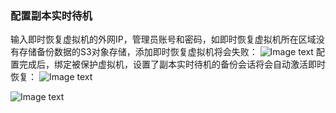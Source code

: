 ### 配置副本实时待机

输入即时恢复虚拟机的外网IP，管理员账号和密码，如即时恢复虚拟机所在区域没有存储备份数据的S3对象存储，添加即时恢复虚拟机将会失败：
![Image text](/add_instantvm.jpg)
配置完成后，绑定被保护虚拟机，设置了副本实时待机的备份会话将会自动激活即时恢复：
![Image text](/bind_vm.jpg)

![Image text](/cloud.jpg)

